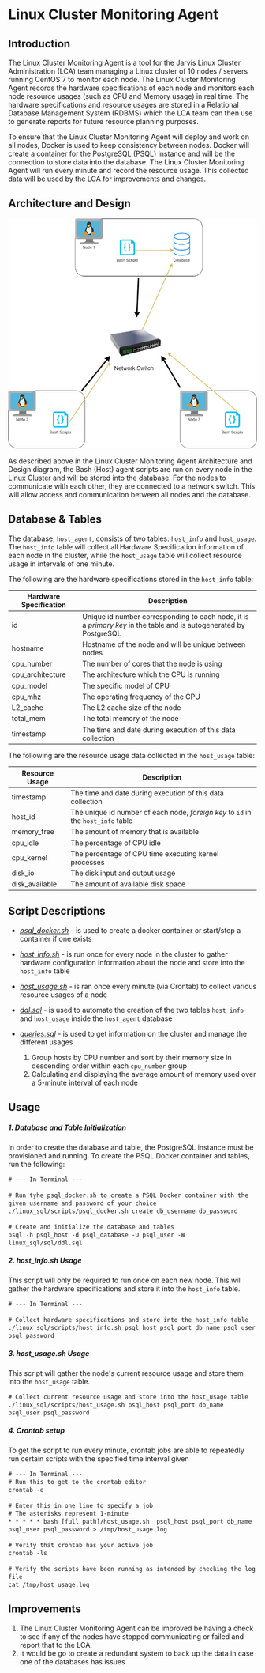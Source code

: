 # Linux Cluster Monitoring Agent

## Introduction
The Linux Cluster Monitoring Agent is a tool for the Jarvis Linux Cluster Administration (LCA) 
team managing a Linux cluster of 10 nodes / servers running CentOS 7 to monitor each node. 
The Linux Cluster Monitoring Agent records the hardware specifications of each node and monitors
each node resource usages (such as CPU and Memory usage) in real time. The hardware specifications
and resource usages are stored in a Relational Database Management System (RDBMS) which the
LCA team can then use to generate reports for future resource planning purposes.

To ensure that the Linux Cluster Monitoring Agent will deploy and work on all nodes, Docker 
is used to keep consistency between nodes. Docker will create a container for the PostgreSQL (PSQL)
instance and will be the connection to store data into the database. The Linux Cluster 
Monitoring Agent will run every minute and record the resource usage. This collected data
will be used by the LCA for improvements and changes.

## Architecture and Design
![Linux Cluster Monitoring Agent Architecture and Design](./assets/Linux_Cluster_Montoring_Agent_Architecture_and_Design.png)

As described above in the Linux Cluster Monitoring Agent Architecture and Design diagram, the Bash (Host) agent scripts
are run on every node in the Linux Cluster and will be stored into the database. For the nodes to communicate
with each other, they are connected to a network switch. This will allow access and communication between 
all nodes and the database. 

## Database & Tables
The database, `host_agent`, consists of two tables: `host_info` and `host_usage`. The `host_info`
table will collect all Hardware Specification information of each node in the cluster, while
the `host_usage` table will collect resource usage in intervals of one minute. 

The following are the hardware specifications stored in the `host_info` table:

Hardware Specification | Description 
------- | -------
id | Unique id number corresponding to each node, it is a *primary key* in the table and is autogenerated by PostgreSQL
hostname | Hostname of the node and will be unique between nodes
cpu_number | The number of cores that the node is using
cpu_architecture | The architecture which the CPU is running
cpu_model | The specific model of CPU
cpu_mhz | The operating frequency of the CPU 
L2_cache | The L2 cache size of the node
total_mem | The total memory of the node
timestamp | The time and date during execution of this data collection

The following are the resource usage data collected in the `host_usage` table:

Resource Usage | Description
------ | ------
timestamp | The time and date during execution of this data collection
host_id | The unique  id number of each node, *foreign key* to `id` in the `host_info` table
memory_free | The amount of memory that is available
cpu_idle | The percentage of CPU idle 
cpu_kernel | The percentage of CPU time executing kernel processes
disk_io | The disk input and output usage 
disk_available | The amount of available disk space

## Script Descriptions
* *[psql_docker.sh](https://github.com/jarviscanada/jarvis_data_eng_TuanMai/blob/develop/linux_sql/scripts/psql_docker.sh)* - 
is used to create a docker container or start/stop a container if one exists

* *[host_info.sh](https://github.com/jarviscanada/jarvis_data_eng_TuanMai/blob/develop/linux_sql/scripts/host_info.sh)* - 
is run once for every node in the cluster to gather hardware configuration information about the node and store into the `host_info` table

* *[host_usage.sh](https://github.com/jarviscanada/jarvis_data_eng_TuanMai/blob/develop/linux_sql/scripts/host_usage.sh)* - 
is ran once every minute (via Crontab) to collect various resource usages of a node 

* *[ddl.sql](https://github.com/jarviscanada/jarvis_data_eng_TuanMai/blob/develop/linux_sql/sql/ddl.sql)* - 
is used to automate the creation of the two tables `host_info` and `host_usage` inside the `host_agent` database

* *[queries.sql](https://github.com/jarviscanada/jarvis_data_eng_TuanMai/blob/develop/linux_sql/sql/queries.sql)* - 
is used to get information on the cluster and manage the different usages
    1. Group hosts by CPU number and sort by their memory size in descending order within each `cpu_number` group
    2. Calculating and displaying the average amount of memory used over a 5-minute interval of each node
    
## Usage
##### 1. Database and Table Initialization
In order to create the database and table, the PostgreSQL instance must be provisioned and running.
To create the PSQL Docker container and tables, run the following: 

```shell script
# --- In Terminal ---

# Run tyhe psql_docker.sh to create a PSQL Docker container with the given username and password of your choice
./linux_sql/scripts/psql_docker.sh create db_username db_password

# Create and initialize the database and tables
psql -h psql_host -d psql_database -U psql_user -W linux_sql/sql/ddl.sql
```

##### 2. *host_info.sh* Usage
This script will only be required to run once on each new node. This will gather the hardware specifications 
and store it into the `host_info` table.

```shell script
# --- In Terminal ---

# Collect hardware specifications and store into the host_info table
./linux_sql/scripts/host_info.sh psql_host psql_port db_name psql_user psql_password
```

##### 3. *host_usage.sh* Usage
This script will gather the node's current resource usage and store them into the `host_usage` table.

```shell script
# Collect current resource usage and store into the host_usage table
./linux_sql/scripts/host_usage.sh psql_host psql_port db_name psql_user psql_password
```

##### 4. Crontab setup
To get the script to run every minute, crontab jobs are able to repeatedly run certain scripts with the specified time interval given

```shell script
# --- In Terminal ---
# Run this to get to the crontab editor
crontab -e

# Enter this in one line to specify a job
# The asterisks represent 1-minute
* * * * * bash [full path]/host_usage.sh  psql_host psql_port db_name psql_user psql_password > /tmp/host_usage.log

# Verify that crontab has your active job
crontab -ls

# Verify the scripts have been running as intended by checking the log file
cat /tmp/host_usage.log
```

## Improvements
1. The Linux Cluster Monitoring Agent can be improved be having a check to see if any of the nodes have 
stopped communicating or failed and report that to the LCA. 
2. It would be go to create a redundant system to back up the data in case one of the databases has issues
